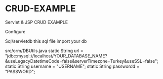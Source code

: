 # CRUD-EXAMPLE
Servlet &amp; JSP  CRUD EXAMPLE


Configure

Sql/servletdb
  this sql file import your db
  
src/orm/DBUtils.java
  static String url = "jdbc:mysql://localhost/YOUR_DATABASE_NAME?&useLegacyDatetimeCode=false&serverTimezone=Turkey&useSSL=false";
	static String username = "USERNAME";
	static String passwordd = "PASSWORD";
  
  
  
